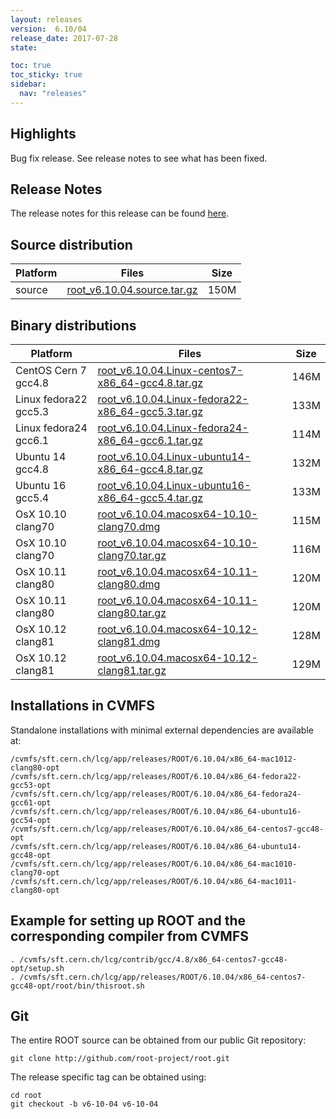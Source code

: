 ```yaml
---
layout: releases
version:  6.10/04
release_date: 2017-07-28
state:

toc: true
toc_sticky: true
sidebar:
  nav: "releases"
---
```



## Highlights

Bug fix release. See release notes to see what has been fixed.

## Release Notes

The release notes for this release can be found [here](https://root.cern/doc/v610/release-notes.html#release-6.1004).

## Source distribution

| Platform       | Files | Size |
|-----------|-------|-----|
| source | [root_v6.10.04.source.tar.gz](https://root.cern/download/root_v6.10.04.source.tar.gz) | 150M |


## Binary distributions

| Platform       | Files | Size |
|-----------|-------|-----|
| CentOS Cern 7 gcc4.8 | [root_v6.10.04.Linux-centos7-x86_64-gcc4.8.tar.gz](https://root.cern/download/root_v6.10.04.Linux-centos7-x86_64-gcc4.8.tar.gz) | 146M |
| Linux fedora22 gcc5.3 | [root_v6.10.04.Linux-fedora22-x86_64-gcc5.3.tar.gz](https://root.cern/download/root_v6.10.04.Linux-fedora22-x86_64-gcc5.3.tar.gz) | 133M |
| Linux fedora24 gcc6.1 | [root_v6.10.04.Linux-fedora24-x86_64-gcc6.1.tar.gz](https://root.cern/download/root_v6.10.04.Linux-fedora24-x86_64-gcc6.1.tar.gz) | 114M |
| Ubuntu 14 gcc4.8 | [root_v6.10.04.Linux-ubuntu14-x86_64-gcc4.8.tar.gz](https://root.cern/download/root_v6.10.04.Linux-ubuntu14-x86_64-gcc4.8.tar.gz) | 132M |
| Ubuntu 16 gcc5.4 | [root_v6.10.04.Linux-ubuntu16-x86_64-gcc5.4.tar.gz](https://root.cern/download/root_v6.10.04.Linux-ubuntu16-x86_64-gcc5.4.tar.gz) | 133M |
| OsX 10.10 clang70 | [root_v6.10.04.macosx64-10.10-clang70.dmg](https://root.cern/download/root_v6.10.04.macosx64-10.10-clang70.dmg) | 115M |
| OsX 10.10 clang70 | [root_v6.10.04.macosx64-10.10-clang70.tar.gz](https://root.cern/download/root_v6.10.04.macosx64-10.10-clang70.tar.gz) | 116M |
| OsX 10.11 clang80 | [root_v6.10.04.macosx64-10.11-clang80.dmg](https://root.cern/download/root_v6.10.04.macosx64-10.11-clang80.dmg) | 120M |
| OsX 10.11 clang80 | [root_v6.10.04.macosx64-10.11-clang80.tar.gz](https://root.cern/download/root_v6.10.04.macosx64-10.11-clang80.tar.gz) | 120M |
| OsX 10.12 clang81 | [root_v6.10.04.macosx64-10.12-clang81.dmg](https://root.cern/download/root_v6.10.04.macosx64-10.12-clang81.dmg) | 128M |
| OsX 10.12 clang81 | [root_v6.10.04.macosx64-10.12-clang81.tar.gz](https://root.cern/download/root_v6.10.04.macosx64-10.12-clang81.tar.gz) | 129M |



## Installations in CVMFS

Standalone installations with minimal external dependencies are available at:
~~~
/cvmfs/sft.cern.ch/lcg/app/releases/ROOT/6.10.04/x86_64-mac1012-clang80-opt
/cvmfs/sft.cern.ch/lcg/app/releases/ROOT/6.10.04/x86_64-fedora22-gcc53-opt
/cvmfs/sft.cern.ch/lcg/app/releases/ROOT/6.10.04/x86_64-fedora24-gcc61-opt
/cvmfs/sft.cern.ch/lcg/app/releases/ROOT/6.10.04/x86_64-ubuntu16-gcc54-opt
/cvmfs/sft.cern.ch/lcg/app/releases/ROOT/6.10.04/x86_64-centos7-gcc48-opt
/cvmfs/sft.cern.ch/lcg/app/releases/ROOT/6.10.04/x86_64-ubuntu14-gcc48-opt
/cvmfs/sft.cern.ch/lcg/app/releases/ROOT/6.10.04/x86_64-mac1010-clang70-opt
/cvmfs/sft.cern.ch/lcg/app/releases/ROOT/6.10.04/x86_64-mac1011-clang80-opt
~~~


## Example for setting up ROOT and the corresponding compiler from CVMFS

~~~
. /cvmfs/sft.cern.ch/lcg/contrib/gcc/4.8/x86_64-centos7-gcc48-opt/setup.sh
. /cvmfs/sft.cern.ch/lcg/app/releases/ROOT/6.10.04/x86_64-centos7-gcc48-opt/root/bin/thisroot.sh
~~~

## Git

The entire ROOT source can be obtained from our public Git repository:

~~~
git clone http://github.com/root-project/root.git
~~~
The release specific tag can be obtained using:
~~~
cd root
git checkout -b v6-10-04 v6-10-04
~~~


